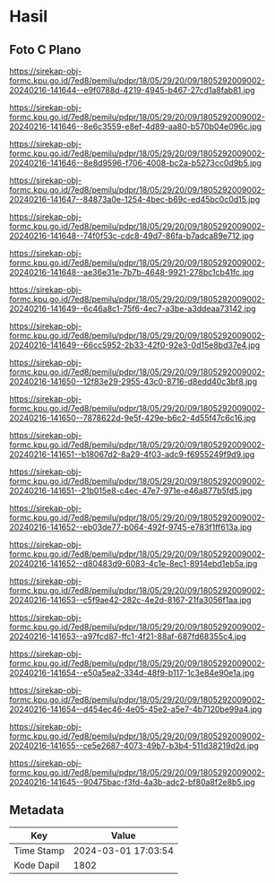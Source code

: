 # Hasil

## Foto C Plano

https://sirekap-obj-formc.kpu.go.id/7ed8/pemilu/pdpr/18/05/29/20/09/1805292009002-20240216-141644--e9f0788d-4219-4945-b467-27cd1a8fab81.jpg

https://sirekap-obj-formc.kpu.go.id/7ed8/pemilu/pdpr/18/05/29/20/09/1805292009002-20240216-141646--8e6c3559-e8ef-4d89-aa80-b570b04e096c.jpg

https://sirekap-obj-formc.kpu.go.id/7ed8/pemilu/pdpr/18/05/29/20/09/1805292009002-20240216-141646--8e8d9596-f706-4008-bc2a-b5273cc0d9b5.jpg

https://sirekap-obj-formc.kpu.go.id/7ed8/pemilu/pdpr/18/05/29/20/09/1805292009002-20240216-141647--84873a0e-1254-4bec-b69c-ed45bc0c0d15.jpg

https://sirekap-obj-formc.kpu.go.id/7ed8/pemilu/pdpr/18/05/29/20/09/1805292009002-20240216-141648--74f0f53c-cdc8-49d7-86fa-b7adca89e712.jpg

https://sirekap-obj-formc.kpu.go.id/7ed8/pemilu/pdpr/18/05/29/20/09/1805292009002-20240216-141648--ae36e31e-7b7b-4648-9921-278bc1cb41fc.jpg

https://sirekap-obj-formc.kpu.go.id/7ed8/pemilu/pdpr/18/05/29/20/09/1805292009002-20240216-141649--6c46a8c1-75f6-4ec7-a3be-a3ddeaa73142.jpg

https://sirekap-obj-formc.kpu.go.id/7ed8/pemilu/pdpr/18/05/29/20/09/1805292009002-20240216-141649--66cc5952-2b33-42f0-92e3-0d15e8bd37e4.jpg

https://sirekap-obj-formc.kpu.go.id/7ed8/pemilu/pdpr/18/05/29/20/09/1805292009002-20240216-141650--12f83e29-2955-43c0-8716-d8edd40c3bf8.jpg

https://sirekap-obj-formc.kpu.go.id/7ed8/pemilu/pdpr/18/05/29/20/09/1805292009002-20240216-141650--7878622d-9e5f-429e-b6c2-4d55f47c6c16.jpg

https://sirekap-obj-formc.kpu.go.id/7ed8/pemilu/pdpr/18/05/29/20/09/1805292009002-20240216-141651--b18067d2-8a29-4f03-adc9-f6955249f9d9.jpg

https://sirekap-obj-formc.kpu.go.id/7ed8/pemilu/pdpr/18/05/29/20/09/1805292009002-20240216-141651--21b015e8-c4ec-47e7-971e-e46a877b5fd5.jpg

https://sirekap-obj-formc.kpu.go.id/7ed8/pemilu/pdpr/18/05/29/20/09/1805292009002-20240216-141652--eb03de77-b064-492f-9745-e783f1ff613a.jpg

https://sirekap-obj-formc.kpu.go.id/7ed8/pemilu/pdpr/18/05/29/20/09/1805292009002-20240216-141652--d80483d9-6083-4c1e-8ec1-8914ebd1eb5a.jpg

https://sirekap-obj-formc.kpu.go.id/7ed8/pemilu/pdpr/18/05/29/20/09/1805292009002-20240216-141653--c5f9ae42-282c-4e2d-8167-21fa3056f1aa.jpg

https://sirekap-obj-formc.kpu.go.id/7ed8/pemilu/pdpr/18/05/29/20/09/1805292009002-20240216-141653--a97fcd87-ffc1-4f21-88af-687fd68355c4.jpg

https://sirekap-obj-formc.kpu.go.id/7ed8/pemilu/pdpr/18/05/29/20/09/1805292009002-20240216-141654--e50a5ea2-334d-48f9-b117-1c3e84e90e1a.jpg

https://sirekap-obj-formc.kpu.go.id/7ed8/pemilu/pdpr/18/05/29/20/09/1805292009002-20240216-141654--d454ec46-4e05-45e2-a5e7-4b7120be99a4.jpg

https://sirekap-obj-formc.kpu.go.id/7ed8/pemilu/pdpr/18/05/29/20/09/1805292009002-20240216-141655--ce5e2687-4073-49b7-b3b4-511d38219d2d.jpg

https://sirekap-obj-formc.kpu.go.id/7ed8/pemilu/pdpr/18/05/29/20/09/1805292009002-20240216-141645--90475bac-f3fd-4a3b-adc2-bf80a8f2e8b5.jpg


## Metadata

| Key        | Value               |
| ---------- | ------------------- |
| Time Stamp | 2024-03-01 17:03:54 |
| Kode Dapil | 1802                |



